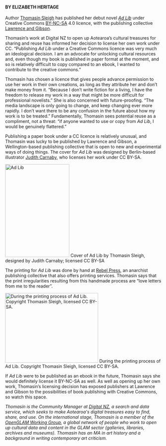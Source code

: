 <html><body><h4><strong>BY ELIZABETH HERITAGE</strong></h4>

Author <a title="Thom Sleigh" href="https://twitter.com/TSleigher" target="_blank">Thomasin Sleigh</a> has published her debut novel <a title="Ad Lib" href="http://www.lawrenceandgibson.co.nz/p/ad-lib-by-thomasin-sleigh.html" target="_blank"><i>Ad Lib</i></a> under Creative Commons <a title="CC licence" href="http://creativecommons.org/licenses/by-nc-sa/3.0/nz/" target="_blank">BY-NC-SA</a> 4.0 licence, with the publishing collective <a title="Lawrence &amp; Gibson publishers" href="http://www.lawrenceandgibson.co.nz/" target="_blank">Lawrence and Gibson</a>.



Thomasin’s work at Digital NZ to open up Aotearoa’s cultural treasures for sharing and reuse has informed her decision to license her own work under CC. “Publishing <i>Ad Lib</i> under a Creative Commons licence was very much an ideological decision. I am an advocate for unlocking cultural resources and, even though my book is published in paper format at the moment, and so is relatively difficult to copy compared to an ebook, I wanted to contribute to the creative commons.”



Thomasin has chosen a licence that gives people advance permission to use her work in their own creations, as long as they attribute her and don’t make money from it. “Because I don’t write fiction for a living, I have the freedom to release my work in a way that might be more difficult for professional novelists.” She is also concerned with future-proofing. “The media landscape is only going to change, and keep changing ever more rapidly. I don’t want there to be any confusion in the future about how my work is to be treated.” Fundamentally, Thomasin sees potential reuse as a compliment, not a threat: “if anyone wanted to use or copy from <i>Ad Lib</i>, I would be genuinely flattered.”



Publishing a paper book under a CC licence is relatively unusual, and Thomasin was lucky to be published by Lawrence and Gibson, a Wellington-based publishing collective that is open to new and experimental ways of doing things. The cover for <i>Ad Lib</i> was designed by Berlin-based illustrator <a title="Judith Carnaby" href="http://judithcarnaby.com/AD-LIB" target="_blank">Judith Carnaby</a>, who licenses her work under CC BY-SA.



<a href="/wp-content/uploads/2014/10/ADLIB_FRONT_COVER_2.jpg"><img class="wp-image-385 size-medium" src="/wp-content/uploads/2014/10/ADLIB_FRONT_COVER_2-207x300.jpg" alt="Ad Lib" width="207" height="300"></a> Cover of Ad Lib by Thomasin Sleigh, designed by Judith Carnaby; licensed CC BY-SA



The printing for <i>Ad Lib</i> was done by hand at <a title="Rebel Press" href="http://www.rebelpress.org.nz/about" target="_blank">Rebel Press</a>, an anarchist publishing collective that also offers printing services. Thomasin says that the print irregularities resulting from this handmade process are “love letters from me to the reader”.



<a href="/wp-content/uploads/2014/10/AdLib2.jpg"><img class="wp-image-386 size-medium" src="/wp-content/uploads/2014/10/AdLib2-300x225.jpg" alt="During the printing process of Ad Lib. Copyright Thomasin Sleigh, licensed CC BY-SA." width="300" height="225"></a> During the printing process of Ad Lib. Copyright Thomasin Sleigh, licensed CC BY-SA.



If <i>Ad Lib</i> were to be published as an ebook in the future, Thomasin says she would definitely license it BY-NC-SA as well. As well as opening up her own work, Thomasin’s licensing decision has exposed publishers at Lawrence and Gibson to the possibilities of book publishing with Creative Commons, so watch this space.



<i>Thomasin is the Community Manager at <a title="Digital NZ" href="http://www.digitalnz.org/" target="_blank">Digital NZ</a></i><i>, a search and data service, which seeks to make Aotearoa's digital treasures easy to find, share, and use. On the international stage, Thomasin is a member of the <a title="OpenGLAM" href="http://openglam.org/working-group/" target="_blank">OpenGLAM Working Group</a></i><i>, a global network of people who work to open up cultural data and content in the GLAM sector (galleries, libraries, archives and museums). Thomasin has an MA in art history and a background in writing contemporary art criticism.</i></body></html>